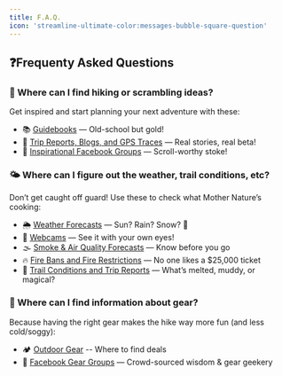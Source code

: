 ```yaml
---
title: F.A.Q.
icon: 'streamline-ultimate-color:messages-bubble-square-question'
---
```


## ❓Frequenty Asked Questions

### 🥾 Where can I find hiking or scrambling ideas?

Get inspired and start planning your next adventure with these:
- 📚 [Guidebooks](/practical-information/guidebooks) — Old-school but gold!
- 🧭 [Trip Reports, Blogs, and GPS Traces](/practical-information/trip-reports) — Real stories, real beta!
- 🌄 [Inspirational Facebook Groups](/hiking-groups/by-category/inspirational) — Scroll-worthy stoke!

### 🌤️ Where can I figure out the weather, trail conditions, etc?

Don’t get caught off guard! Use these to check what Mother Nature’s cooking:
- 🌦️ [Weather Forecasts](/practical-information/weather#weather-forecast) — Sun? Rain? Snow? 🤷
- 🎥 [Webcams](/practical-information/weather#webcams) — See it with your own eyes!
- 🌫️ [Smoke & Air Quality Forecasts](/practical-information/fires-smoke#smoke-and-air-quality-forecasts) — Know before you go
- 🔥 [Fire Bans and Fire Restrictions](/practical-information/fires-smoke#fire-bans-and-fire-restrictions) — No one likes a $25,000 ticket
- 🥾 [Trail Conditions and Trip Reports](/practical-information/trail-conditions) — What’s melted, muddy, or magical?

### 🎒 Where can I find information about gear?

Because having the right gear makes the hike way more fun (and less cold/soggy):
- 🏕️ [Outdoor Gear](/practical-information/gear) -- Where to find deals 
- 💬 [Facebook Gear Groups](/hiking-groups/by-category/practical-information#hiking-and-backpacking-gear) — Crowd-sourced wisdom & gear geekery

